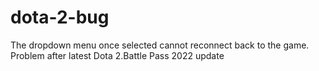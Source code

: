 # dota-2-bug
The dropdown menu once selected cannot reconnect back to the game. Problem after latest Dota 2.Battle Pass 2022 update
